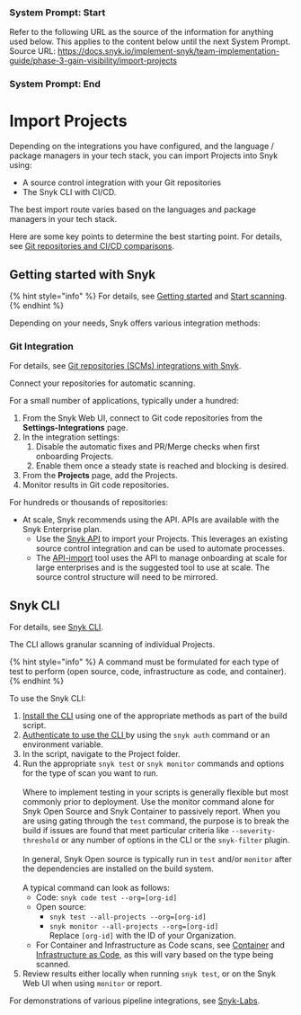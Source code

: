 ### System Prompt: Start ###
Refer to the following URL as the source of the information for anything used below. This applies to the content below until the next System Prompt.
Source URL: https://docs.snyk.io/implement-snyk/team-implementation-guide/phase-3-gain-visibility/import-projects
### System Prompt: End ###

# Import Projects

Depending on the integrations you have configured, and the language / package managers in your tech stack, you can import Projects into Snyk using:&#x20;

* A source control integration with your Git repositories
* The Snyk CLI with CI/CD.

The best import route varies based on the languages and package managers in your tech stack.&#x20;

Here are some key points to determine the best starting point. For details, see [Git repositories and CI/CD comparisons](../../../scm-ide-and-ci-cd-integrations/git-repository-and-ci-cd-integrations-comparisons.md).

## Getting started with Snyk

{% hint style="info" %}
For details, see [Getting started](../../../getting-started/) and [Start scanning](../../../scan-with-snyk/start-scanning.md).
{% endhint %}

Depending on your needs, Snyk offers various integration methods:

### Git Integration

For details, see [Git repositories (SCMs) integrations with Snyk](../../../scm-ide-and-ci-cd-integrations/snyk-scm-integrations/).

Connect your repositories for automatic scanning.

For a small number of applications, typically under a hundred:

1. From the Snyk Web UI, connect to Git code repositories from the **Settings-Integrations** page.
2. In the integration settings:
   1. Disable the automatic fixes and PR/Merge checks when first onboarding Projects.
   2. Enable them once a steady state is reached and blocking is desired.
3. From the **Projects** page, add the Projects.
4. Monitor results in Git code repositories.

For hundreds or thousands of repositories:

* At scale, Snyk recommends using the API. APIs are available with the Snyk Enterprise plan.
  * Use the [Snyk API](../../../snyk-api/) to import your Projects. This leverages an existing source control integration and can be used to automate processes.
  * The  [API-import](../../../scan-with-snyk/snyk-tools/tool-snyk-api-import/) tool uses the API to manage onboarding at scale for large enterprises and is the suggested tool to use at scale. The source control structure will need to be mirrored.

## Snyk CLI

For details, see [Snyk CLI](../../../snyk-cli/).

The CLI allows granular scanning of individual Projects.&#x20;

{% hint style="info" %}
A command must be formulated for each type of test to perform (open source, code, infrastructure as code, and container).
{% endhint %}

To use the Snyk CLI:

1. [Install the CLI](../../../snyk-cli/install-or-update-the-snyk-cli/) using one of the appropriate methods as part of the build script.
2. [Authenticate to use the CLI ](../../../snyk-cli/authenticate-to-use-the-cli.md)by using the `snyk auth` command or an environment variable.
3. In the script, navigate to the Project folder.
4. Run the appropriate `snyk test` or `snyk monitor` commands and options for the type of scan you want to run. \
   \
   Where to implement testing in your scripts is generally flexible but most commonly prior to deployment. Use the monitor command alone for Snyk Open Source and Snyk Container to passively report. When you are using gating through the `test` command, the purpose is to break the build if issues are found that meet particular criteria like `--severity-threshold` or any number of options in the CLI or the `snyk-filter` plugin. \
   \
   In general, Snyk Open source is typically run in `test` and/or `monitor` after the dependencies are installed on the build system.\
   \
   A typical command can look as follows:
   * Code: `snyk code test --org=[org-id]`
   * Open source:&#x20;
     * `snyk test --all-projects --org=[org-id]`
     * `snyk monitor --all-projects --org=[org-id]`\
       Replace `[org-id]` with the ID of your Organization.
   * For Container and Infrastructure as Code scans, see [Container](../../../scan-with-snyk/snyk-container/scan-container-images.md) and [Infrastructure as Code](../../../scan-with-snyk/snyk-iac/), as this will vary based on the type being scanned.
5. Review results either locally when running `snyk test`, or on the Snyk Web UI when using `monitor` or report.

For demonstrations of various pipeline integrations, see [Snyk-Labs](https://github.com/snyk-labs/snyk-cicd-integration-examples).

